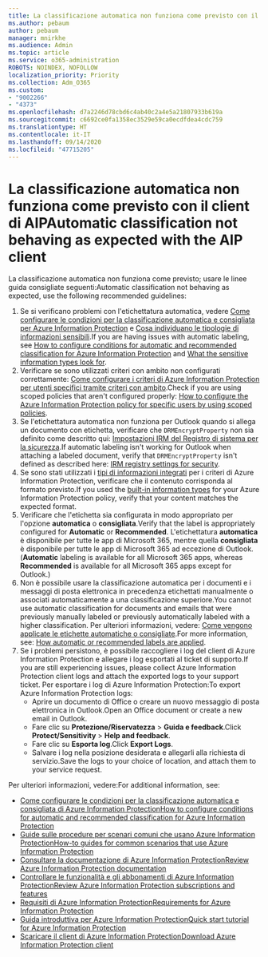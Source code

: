 ```yaml
---
title: La classificazione automatica non funziona come previsto con il client di AIP
ms.author: pebaum
author: pebaum
manager: mnirkhe
ms.audience: Admin
ms.topic: article
ms.service: o365-administration
ROBOTS: NOINDEX, NOFOLLOW
localization_priority: Priority
ms.collection: Adm_O365
ms.custom:
- "9002266"
- "4373"
ms.openlocfilehash: d7a2246d78cbd6c4ab40c2a4e5a21807933b619a
ms.sourcegitcommit: c6692ce0fa1358ec3529e59ca0ecdfdea4cdc759
ms.translationtype: HT
ms.contentlocale: it-IT
ms.lasthandoff: 09/14/2020
ms.locfileid: "47715205"
---
```

# <a name="automatic-classification-not-behaving-as-expected-with-the-aip-client"></a><span data-ttu-id="6c529-102">La classificazione automatica non funziona come previsto con il client di AIP</span><span class="sxs-lookup"><span data-stu-id="6c529-102">Automatic classification not behaving as expected with the AIP client</span></span>

<span data-ttu-id="6c529-103">La classificazione automatica non funziona come previsto; usare le linee guida consigliate seguenti:</span><span class="sxs-lookup"><span data-stu-id="6c529-103">Automatic classification not behaving as expected, use the following recommended guidelines:</span></span>

1. <span data-ttu-id="6c529-104">Se si verificano problemi con l'etichettatura automatica, vedere [Come configurare le condizioni per la classificazione automatica e consigliata per Azure Information Protection](https://docs.microsoft.com/azure/information-protection/configure-policy-classification) e [Cosa individuano le tipologie di informazioni sensibili](https://docs.microsoft.com/microsoft-365/compliance/sensitive-information-type-entity-definitions).</span><span class="sxs-lookup"><span data-stu-id="6c529-104">If you are having issues with automatic labeling, see [How to configure conditions for automatic and recommended classification for Azure Information Protection](https://docs.microsoft.com/azure/information-protection/configure-policy-classification) and [What the sensitive information types look for](https://docs.microsoft.com/microsoft-365/compliance/sensitive-information-type-entity-definitions).</span></span>
2. <span data-ttu-id="6c529-105">Verificare se sono utilizzati criteri con ambito non configurati correttamente: [Come configurare i criteri di Azure Information Protection per utenti specifici tramite criteri con ambito](https://docs.microsoft.com/azure/information-protection/configure-policy-scope).</span><span class="sxs-lookup"><span data-stu-id="6c529-105">Check if you are using scoped policies that aren't configured properly: [How to configure the Azure Information Protection policy for specific users by using scoped policies](https://docs.microsoft.com/azure/information-protection/configure-policy-scope).</span></span>
3. <span data-ttu-id="6c529-106">Se l'etichettatura automatica non funziona per Outlook quando si allega un documento con etichetta, verificare che `DRMEncryptProperty` non sia definito come descritto qui: [Impostazioni IRM del Registro di sistema per la sicurezza](https://docs.microsoft.com/deployoffice/security/protect-sensitive-messages-and-documents-by-using-irm-in-office#office-2016-irm-registry-key-options).</span><span class="sxs-lookup"><span data-stu-id="6c529-106">If automatic labeling isn't working for Outlook when attaching a labeled document, verify that `DRMEncryptProperty` isn't defined as described here: [IRM registry settings for security](https://docs.microsoft.com/deployoffice/security/protect-sensitive-messages-and-documents-by-using-irm-in-office#office-2016-irm-registry-key-options).</span></span>
4. <span data-ttu-id="6c529-107">Se sono stati utilizzati i [tipi di informazioni integrati](https://support.office.com/article/What-the-sensitive-information-types-look-for-fd505979-76be-4d9f-b459-abef3fc9e86b) per i criteri di Azure Information Protection, verificare che il contenuto corrisponda al formato previsto.</span><span class="sxs-lookup"><span data-stu-id="6c529-107">If you used the [built-in information types](https://support.office.com/article/What-the-sensitive-information-types-look-for-fd505979-76be-4d9f-b459-abef3fc9e86b) for your Azure Information Protection policy, verify that your content matches the expected format.</span></span>
5. <span data-ttu-id="6c529-108">Verificare che l'etichetta sia configurata in modo appropriato per l'opzione **automatica** o **consigliata**.</span><span class="sxs-lookup"><span data-stu-id="6c529-108">Verify that the label is appropriately configured for **Automatic** or **Recommended**.</span></span> <span data-ttu-id="6c529-109">L'etichettatura **automatica** è disponibile per tutte le app di Microsoft 365, mentre quella **consigliata** è disponibile per tutte le app di Microsoft 365 ad eccezione di Outlook.</span><span class="sxs-lookup"><span data-stu-id="6c529-109">(**Automatic** labeling is available for all Microsoft 365 apps, whereas **Recommended** is available for all Microsoft 365 apps except for Outlook.)</span></span>
6. <span data-ttu-id="6c529-110">Non è possibile usare la classificazione automatica per i documenti e i messaggi di posta elettronica in precedenza etichettati manualmente o associati automaticamente a una classificazione superiore.</span><span class="sxs-lookup"><span data-stu-id="6c529-110">You cannot use automatic classification for documents and emails that were previously manually labeled or previously automatically labeled with a higher classification.</span></span>  <span data-ttu-id="6c529-111">Per ulteriori informazioni, vedere: [Come vengono applicate le etichette automatiche o consigliate](https://docs.microsoft.com/azure/information-protection/configure-policy-classification#how-automatic-or-recommended-labels-are-applied).</span><span class="sxs-lookup"><span data-stu-id="6c529-111">For more information, see: [How automatic or recommended labels are applied](https://docs.microsoft.com/azure/information-protection/configure-policy-classification#how-automatic-or-recommended-labels-are-applied).</span></span>
7. <span data-ttu-id="6c529-112">Se i problemi persistono, è possibile raccogliere i log del client di Azure Information Protection e allegare i log esportati al ticket di supporto.</span><span class="sxs-lookup"><span data-stu-id="6c529-112">If you are still experiencing issues, please collect Azure Information Protection client logs and attach the exported logs to your support ticket.</span></span> <span data-ttu-id="6c529-113">Per esportare i log di Azure Information Protection:</span><span class="sxs-lookup"><span data-stu-id="6c529-113">To export Azure Information Protection logs:</span></span>
    - <span data-ttu-id="6c529-114">Aprire un documento di Office o creare un nuovo messaggio di posta elettronica in Outlook.</span><span class="sxs-lookup"><span data-stu-id="6c529-114">Open an Office document or create a new email in Outlook.</span></span>
    - <span data-ttu-id="6c529-115">Fare clic su **Protezione/Riservatezza** > **Guida e feedback**.</span><span class="sxs-lookup"><span data-stu-id="6c529-115">Click **Protect/Sensitivity** > **Help and feedback**.</span></span>
    - <span data-ttu-id="6c529-116">Fare clic su **Esporta log**.</span><span class="sxs-lookup"><span data-stu-id="6c529-116">Click **Export Logs**.</span></span>
    - <span data-ttu-id="6c529-117">Salvare i log nella posizione desiderata e allegarli alla richiesta di servizio.</span><span class="sxs-lookup"><span data-stu-id="6c529-117">Save the logs to your choice of location, and attach them to your service request.</span></span>

<span data-ttu-id="6c529-118">Per ulteriori informazioni, vedere:</span><span class="sxs-lookup"><span data-stu-id="6c529-118">For additional information, see:</span></span>

- [<span data-ttu-id="6c529-119">Come configurare le condizioni per la classificazione automatica e consigliata di Azure Information Protection</span><span class="sxs-lookup"><span data-stu-id="6c529-119">How to configure conditions for automatic and recommended classification for Azure Information Protection</span></span>](https://docs.microsoft.com/azure/information-protection/configure-policy-classification)
- [<span data-ttu-id="6c529-120">Guide sulle procedure per scenari comuni che usano Azure Information Protection</span><span class="sxs-lookup"><span data-stu-id="6c529-120">How-to guides for common scenarios that use Azure Information Protection</span></span>](https://docs.microsoft.com/azure/information-protection/how-to-guides)
- [<span data-ttu-id="6c529-121">Consultare la documentazione di Azure Information Protection</span><span class="sxs-lookup"><span data-stu-id="6c529-121">Review Azure Information Protection documentation</span></span>](https://docs.microsoft.com/azure/information-protection/what-is-information-protection)
- [<span data-ttu-id="6c529-122">Controllare le funzionalità e gli abbonamenti di Azure Information Protection</span><span class="sxs-lookup"><span data-stu-id="6c529-122">Review Azure Information Protection subscriptions and features</span></span>](https://azure.microsoft.com/pricing/details/information-protection)
- [<span data-ttu-id="6c529-123">Requisiti di Azure Information Protection</span><span class="sxs-lookup"><span data-stu-id="6c529-123">Requirements for Azure Information Protection</span></span>](https://docs.microsoft.com/azure/information-protection/get-started/requirements)
- [<span data-ttu-id="6c529-124">Guida introduttiva per Azure Information Protection</span><span class="sxs-lookup"><span data-stu-id="6c529-124">Quick start tutorial for Azure Information Protection</span></span>](https://docs.microsoft.com/azure/information-protection/get-started/infoprotect-quick-start-tutorial)
- [<span data-ttu-id="6c529-125">Scaricare il client di Azure Information Protection</span><span class="sxs-lookup"><span data-stu-id="6c529-125">Download Azure Information Protection client</span></span>](https://www.microsoft.com/download/details.aspx?id=53018)
